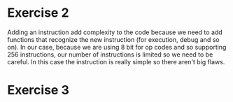 # Exercise 2
Adding an instruction add complexity to the code because we need to add functions that recognize the new instruction (for execution, debug and so on). In our case, because we are using 8 bit for op codes and so supporting 256 instructions, our number of instructions is limited so we need to be careful. In this case the instruction is really simple so there aren't big flaws.


# Exercise 3
